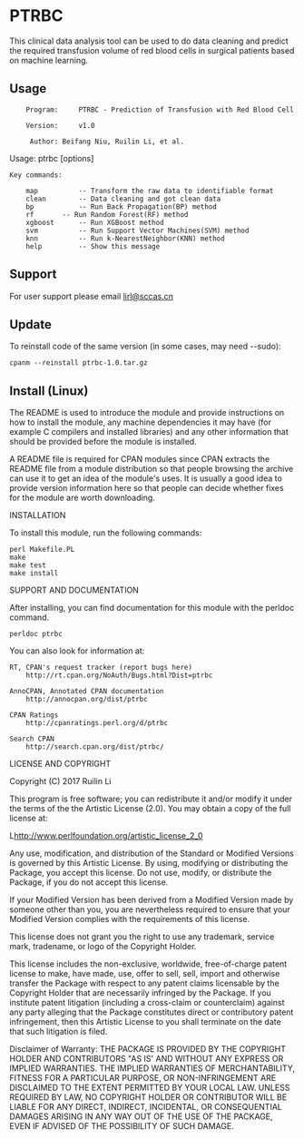 PTRBC
===============

This clinical data analysis tool can be used to do data cleaning and predict the required transfusion volume of red blood cells in surgical patients based on machine learning.

Usage
-----

        Program:     PTRBC - Prediction of Transfusion with Red Blood Cell
	
        Version:     v1.0

         Author: Beifang Niu, Ruilin Li, et al.

  Usage: ptrbc <command> [options]

	Key commands:
	
		map          -- Transform the raw data to identifiable format
		clean        -- Data cleaning and got clean data
		bp           -- Run Back Propagation(BP) method
		rf	     -- Run Random Forest(RF) method
		xgboost      -- Run XGBoost method
		svm          -- Run Support Vector Machines(SVM) method
		knn          -- Run k-NearestNeighbor(KNN) method
		help         -- Show this message


Support
-------

For user support please email lirl@sccas.cn

Update
------

To reinstall code of the same version (in some cases, may need --sudo):

	cpanm --reinstall ptrbc-1.0.tar.gz


Install (Linux)
-------

The README is used to introduce the module and provide instructions on
how to install the module, any machine dependencies it may have (for
example C compilers and installed libraries) and any other information
that should be provided before the module is installed.

A README file is required for CPAN modules since CPAN extracts the README
file from a module distribution so that people browsing the archive
can use it to get an idea of the module's uses. It is usually a good idea
to provide version information here so that people can decide whether
fixes for the module are worth downloading.


INSTALLATION

To install this module, run the following commands:

	perl Makefile.PL
	make
	make test
	make install

SUPPORT AND DOCUMENTATION

After installing, you can find documentation for this module with the
perldoc command.

    perldoc ptrbc

You can also look for information at:

    RT, CPAN's request tracker (report bugs here)
        http://rt.cpan.org/NoAuth/Bugs.html?Dist=ptrbc

    AnnoCPAN, Annotated CPAN documentation
        http://annocpan.org/dist/ptrbc

    CPAN Ratings
        http://cpanratings.perl.org/d/ptrbc

    Search CPAN
        http://search.cpan.org/dist/ptrbc/


LICENSE AND COPYRIGHT

Copyright (C) 2017 Ruilin Li

This program is free software; you can redistribute it and/or modify it
under the terms of the the Artistic License (2.0). You may obtain a
copy of the full license at:

L<http://www.perlfoundation.org/artistic_license_2_0>

Any use, modification, and distribution of the Standard or Modified
Versions is governed by this Artistic License. By using, modifying or
distributing the Package, you accept this license. Do not use, modify,
or distribute the Package, if you do not accept this license.

If your Modified Version has been derived from a Modified Version made
by someone other than you, you are nevertheless required to ensure that
your Modified Version complies with the requirements of this license.

This license does not grant you the right to use any trademark, service
mark, tradename, or logo of the Copyright Holder.

This license includes the non-exclusive, worldwide, free-of-charge
patent license to make, have made, use, offer to sell, sell, import and
otherwise transfer the Package with respect to any patent claims
licensable by the Copyright Holder that are necessarily infringed by the
Package. If you institute patent litigation (including a cross-claim or
counterclaim) against any party alleging that the Package constitutes
direct or contributory patent infringement, then this Artistic License
to you shall terminate on the date that such litigation is filed.

Disclaimer of Warranty: THE PACKAGE IS PROVIDED BY THE COPYRIGHT HOLDER
AND CONTRIBUTORS "AS IS' AND WITHOUT ANY EXPRESS OR IMPLIED WARRANTIES.
THE IMPLIED WARRANTIES OF MERCHANTABILITY, FITNESS FOR A PARTICULAR
PURPOSE, OR NON-INFRINGEMENT ARE DISCLAIMED TO THE EXTENT PERMITTED BY
YOUR LOCAL LAW. UNLESS REQUIRED BY LAW, NO COPYRIGHT HOLDER OR
CONTRIBUTOR WILL BE LIABLE FOR ANY DIRECT, INDIRECT, INCIDENTAL, OR
CONSEQUENTIAL DAMAGES ARISING IN ANY WAY OUT OF THE USE OF THE PACKAGE,
EVEN IF ADVISED OF THE POSSIBILITY OF SUCH DAMAGE.

